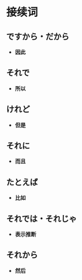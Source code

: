 # 接续词

## ですから・だから

- **因此**

## それで

- **所以**

## けれど

- **但是**

## それに

- **而且**

## たとえば

- **比如**

## それでは・それじゃ

- **表示推断**

## それから

- **然后**
